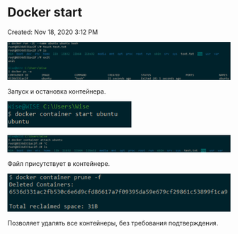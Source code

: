 # Docker start

Created: Nov 18, 2020 3:12 PM

![Docker%20start%20a49ed5d588204d0e98f4237b5f79d157/Untitled.png](Docker%20start%20a49ed5d588204d0e98f4237b5f79d157/Untitled.png)

Запуск и остановка контейнера.   

![Docker%20start%20a49ed5d588204d0e98f4237b5f79d157/Untitled%201.png](Docker%20start%20a49ed5d588204d0e98f4237b5f79d157/Untitled%201.png)

![Docker%20start%20a49ed5d588204d0e98f4237b5f79d157/Untitled%202.png](Docker%20start%20a49ed5d588204d0e98f4237b5f79d157/Untitled%202.png)

Файл присутствует в контейнере. 

![Docker%20start%20a49ed5d588204d0e98f4237b5f79d157/Untitled%203.png](Docker%20start%20a49ed5d588204d0e98f4237b5f79d157/Untitled%203.png)

Позволяет удалять все контейнеры, без требования подтверждения.